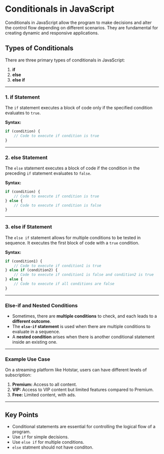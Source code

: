 # Conditionals in JavaScript

Conditionals in JavaScript allow the program to make decisions and alter the control flow depending on different scenarios. They are fundamental for creating dynamic and responsive applications.

## Types of Conditionals
There are three primary types of conditionals in JavaScript:

1. **if**
2. **else**
3. **else if**

---

### 1. if Statement
The `if` statement executes a block of code only if the specified condition evaluates to `true`.

**Syntax:**
```javascript
if (condition) {
    // Code to execute if condition is true
}
```

---

### 2. else Statement
The `else` statement executes a block of code if the condition in the preceding `if` statement evaluates to `false`.

**Syntax:**
```javascript
if (condition) {
    // Code to execute if condition is true
} else {
    // Code to execute if condition is false
}
```

---

### 3. else if Statement
The `else if` statement allows for multiple conditions to be tested in sequence. It executes the first block of code with a `true` condition.

**Syntax:**
```javascript
if (condition1) {
    // Code to execute if condition1 is true
} else if (condition2) {
    // Code to execute if condition1 is false and condition2 is true
} else {
    // Code to execute if all conditions are false
}
```

---

### **Else-if and Nested Conditions**
- Sometimes, there are **multiple conditions** to check, and each leads to a **different outcome**.
- The **`else-if` statement** is used when there are multiple conditions to evaluate in a sequence.
- A **nested condition** arises when there is another conditional statement inside an existing one.

---

### **Example Use Case**
On a streaming platform like Hotstar, users can have different levels of subscription:

1. **Premium:** Access to all content.
2. **VIP:** Access to VIP content but limited features compared to Premium.
3. **Free:** Limited content, with ads.

---

## Key Points
- Conditional statements are essential for controlling the logical flow of a program.
- Use `if` for simple decisions.
- Use `else if` for multiple conditions.
- `else` statment should not have conditon.
